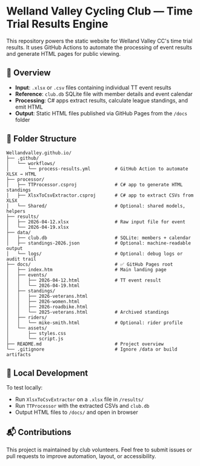 # Welland Valley Cycling Club — Time Trial Results Engine

This repository powers the static website for Welland Valley CC's time trial results. It uses GitHub Actions to automate the processing of event results and generate HTML pages for public viewing.

## 🧠 Overview

- **Input**: `.xlsx` or `.csv` files containing individual TT event results
- **Reference**: `club.db` SQLite file with member details and event calendar
- **Processing**: C# apps extract results, calculate league standings, and emit HTML
- **Output**: Static HTML files published via GitHub Pages from the `/docs` folder

## 📁 Folder Structure

```plaintext
Wellandvalley.github.io/
├── .github/
│   └── workflows/
│       └── process-results.yml         # GitHub Action to automate XLSX → HTML
├── processor/
│   ├── TTProcessor.csproj              # C# app to generate HTML standings
│   ├── XlsxToCsvExtractor.csproj       # C# app to extract CSVs from XLSX
│   └── Shared/                         # Optional: shared models, helpers
├── results/
│   ├── 2026-04-12.xlsx                 # Raw input file for event
│   └── 2026-04-19.xlsx
├── data/
│   ├── club.db                         # SQLite: members + calendar
│   ├── standings-2026.json             # Optional: machine-readable output
│   └── logs/                           # Optional: debug logs or audit trail
├── docs/                               # ✅ GitHub Pages root
│   ├── index.htm                       # Main landing page
│   ├── events/
│   │   ├── 2026-04-12.html             # TT event result
│   │   └── 2026-04-19.html
│   ├── standings/
│   │   ├── 2026-veterans.html
│   │   ├── 2026-women.html
│   │   ├── 2026-roadbike.html
│   │   └── 2025-veterans.html          # Archived standings
│   ├── riders/
│   │   └── mike-smith.html             # Optional: rider profile
│   └── assets/
│       ├── styles.css
│       └── script.js
├── README.md                           # Project overview
└── .gitignore                          # Ignore /data or build artifacts

```

## 🧪 Local Development

To test locally:
- Run `XlsxToCsvExtractor` on a `.xlsx` file in `/results/`
- Run `TTProcessor` with the extracted CSVs and `club.db`
- Output HTML files to `/docs/` and open in browser

## 📬 Contributions

This project is maintained by club volunteers. Feel free to submit issues or pull requests to improve automation, layout, or accessibility.


